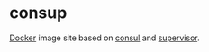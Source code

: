 consup
======

[Docker](http://docker.io) image site based on [consul](https://www.consul.io/) and [supervisor](http://supervisord.org/).

